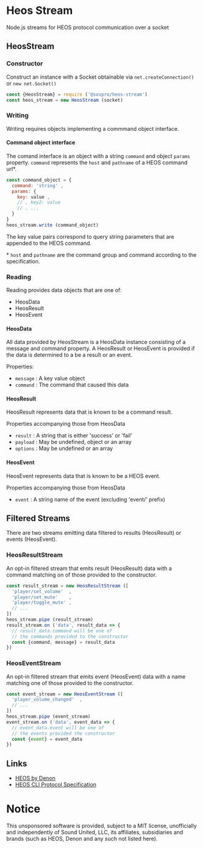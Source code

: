 # Heos Stream

Node.js streams for HEOS protocol communication over a socket

## HeosStream

### Constructor

Construct an instance with a Socket obtainable via `net.createConnection()` or `new net.Socket()`

```js
const {HeosStream} = require ('@sovpro/heos-stream')
const heos_stream = new HeosStream (socket)
```
### Writing

Writing requires objects implementing a commmand object interface.

#### Command object interface

The comand interface is an object with a  string `command` and object `params` property. `command` represents the `host` and `pathname` of a HEOS command url*.


```js
const command_object = {
  command: 'string' ,
  params: {
    key: value ,
    // , key2: value 
    // , ...
  } 
}
heos_stream.write (command_object)
```

The key value pairs correspond to query string parameters that are appended to the HEOS command.

\* `host` and `pathname` are the command group and command according to the specification.

### Reading

Reading provides data objects that are one of:

 * HeosData
 * HeosResult
 * HeosEvent

#### HeosData

All data provided by HeosStream is a HeosData instance consisting of a message and command property. A HeosResult or HeosEvent is provided if the data is determined to a be a result or an event.

Properties:
 * `message` : A key value object
 * `command` : The command that caused this data 

#### HeosResult

HeosResult represents data that is known to be a command result.

Properties accompanying those from HeosData
 * `result` : A string that is either 'success' or 'fail'
 * `payload` : May be undefined, object or an array
 * `options` : May be undefined or an array

#### HeosEvent

HeosEvent represents data that is known to be a HEOS event.

Properties accompanying those from HeosData
  * `event` : A string name of the event (excluding 'event/' prefix)

## Filtered Streams

There are two streams emitting data filtered to results (HeosResult) or events (HeosEvent).

### HeosResultStream

An opt-in filtered stream that emits result (HeosResult) data with a command matching on of those provided to the constructor.

```js
const result_stream = new HeosResultStream ([
  'player/set_volume'  ,
  'player/set_mute'    ,
  'player/toggle_mute' , 
  // ...
])
heos_stream.pipe (result_stream)
result_stream.on ('data', result_data => {
  // result_data.command will be one of
  // the commands provided to the constructor
  const {command, message} = result_data
})
```

### HeosEventStream

An opt-in filtered stream that emits event (HeosEvent) data with a name matching one of those provided to the constructor.

```js
const event_stream = new HeosEventStream ([
  'player_volume_changed'  ,
  // ...
])
heos_stream.pipe (event_stream)
event_stream.on ('data', event_data => {
  // event_data.event will be one of
  // the events provided the constructor
  const {event} = event_data
})
```

## Links

* [HEOS by Denon](https://usa.denon.com/us/heos)
* [HEOS CLI Protocol Specification](https://denon-uk.custhelp.com/app/answers/detail/a_id/5744/~/heos-control-protocol-\(cli\))

# Notice

This unsponsored software is provided, subject to a MIT license, unofficially and independently of Sound United, LLC, its affiliates, subsidiaries and brands (such as HEOS, Denon and any such not listed here).
